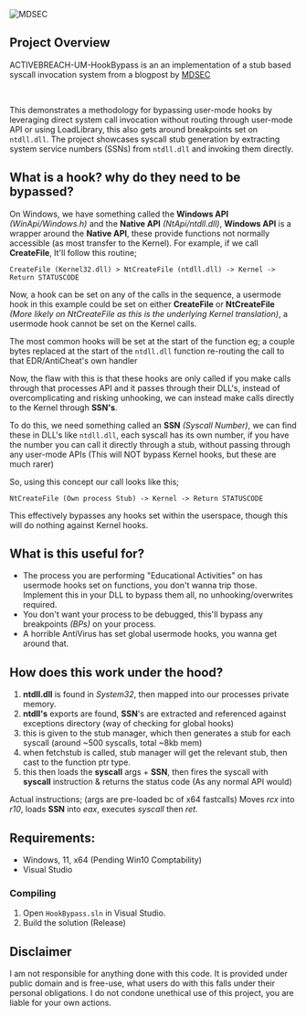 ![MDSEC](https://www.mdsec.co.uk/wp-content/themes/mdsec/img/mdsec-logo.svg)

## Project Overview
ACTIVEBREACH-UM-HookBypass is an an implementation of a stub based syscall invocation system from a blogpost by [MDSEC](https://www.mdsec.co.uk/2020/12/bypassing-user-mode-hooks-and-direct-invocation-of-system-calls-for-red-teams/)

<br>

This demonstrates a methodology for bypassing user-mode hooks by leveraging direct system call invocation without routing through user-mode API or using LoadLibrary, this also gets around breakpoints set on ``ntdll.dll``. The project showcases syscall stub generation by extracting system service numbers (SSNs) from `ntdll.dll` and invoking them directly.

## What is a hook? why do they need to be bypassed?
On Windows, we have something called the **Windows API** *(WinApi/Windows.h)* and the **Native API** *(NtApi/ntdll.dll)*, **Windows API** is a wrapper around the **Native API**, these provide functions not normally accessible (as most transfer to the Kernel). For example, if we call **CreateFile**, It'll follow this routine;

``CreateFile (Kernel32.dll) > NtCreateFile (ntdll.dll) -> Kernel -> Return STATUSCODE``

Now, a hook can be set on any of the calls in the sequence, a usermode hook in this example could be set on either **CreateFile** or **NtCreateFile** *(More likely on NtCreateFile as this is the underlying Kernel translation)*, a usermode hook cannot be set on the Kernel calls.

The most common hooks will be set at the start of the function eg; a couple bytes replaced at the start of the ``ntdll.dll`` function re-routing the call to that EDR/AntiCheat's own handler 

Now, the flaw with this is that these hooks are only called if you make calls through that processes API and it passes through their DLL's, instead of overcomplicating and risking unhooking, we can instead make calls directly to the Kernel through **SSN's**.

To do this, we need something called an **SSN** *(Syscall Number)*, we can find these in DLL's like ``ntdll.dll``, each syscall has its own number, if you have the number you can call it directly through a stub, without passing through any user-mode APIs (This will NOT bypass Kernel hooks, but these are much rarer)

So, using this concept our call looks like this;

``NtCreateFile (Own process Stub) -> Kernel -> Return STATUSCODE``

This effectively bypasses any hooks set within the userspace, though this will do nothing against Kernel hooks.

## What is this useful for?

- The process you are performing "Educational Activities" on has usermode hooks set on functions, you don't wanna trip those. Implement this in your DLL to bypass them all, no unhooking/overwrites required.
- You don't want your process to be debugged, this'll bypass any breakpoints *(BPs)* on your process.
- A horrible AntiVirus has set global usermode hooks, you wanna get around that.

## How does this work under the hood?

1. **ntdll.dll** is found in *System32*, then mapped into our processes private memory.
2. **ntdll's** exports are found, **SSN**'s are extracted and referenced against exceptions directory (way of checking for global hooks)
3. this is given to the stub manager, which then generates a stub for each syscall (around ~500 syscalls, total ~8kb mem)
4. when fetchstub is called, stub manager will get the relevant stub, then cast to the function ptr type.
5. this then loads the **syscall** args + **SSN**, then fires the syscall with **syscall** instruction & returns the status code (As any normal API would)

Actual instructions; (args are pre-loaded bc of x64 fastcalls)
Moves *rcx* into *r10*, loads **SSN** into *eax*, executes *syscall* then *ret*.

## Requirements:
- Windows, 11, x64 (Pending Win10 Comptability)
- Visual Studio

### Compiling
1. Open `HookBypass.sln` in Visual Studio.
2. Build the solution (Release)

## Disclaimer
I am not responsible for anything done with this code. It is provided under public domain and is free-use, what users do with this falls under their personal obligations. I do not condone unethical use of this project, you are liable for your own actions.
